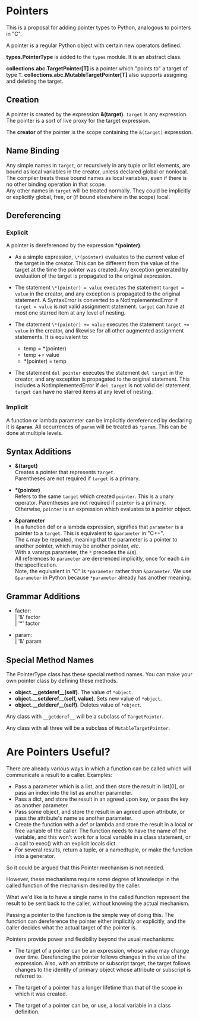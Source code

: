 # Pointers

This is a proposal for adding pointer types to Python, analogous to pointers in "C".

A pointer is a regular Python object with certain new operators defined.

**types.PointerType** is added to the `types` module.  It is an abstract class.

**collections.abc.TargetPointer[T]** is a pointer which "points to" a target of type `T`.  **collections.abc.MutableTargetPointer[T]** also supports assigning and deleting the target.

## Creation

A pointer is created by the expression **&(target)**.  `target` is any expression.  The pointer is a sort of live proxy for the target expression.

The **creator** of the pointer is the scope containing the `&(target)` expression.

## Name Binding

Any simple names in `target`, or recursively in any tuple or list elements, are bound as local variables in the creator, unless declared global or nonlocal.  
The compiler treats these bound names as local variables, even if there is no other binding operation in that scope.  
Any other names in `target` will be treated normally.  They could be implicitly or explicitly global, free, or (if bound elsewhere in the scope) local.

## Dereferencing

### Explicit

A pointer is dereferenced by the expression **\*(pointer)**.  

- As a simple expression, `\*(pointer)` evaluates to the *current* value of the target in the creator.  This can be different from the value of the target at the time the pointer was created.  Any exception generated by evaluation of the target is propagated to the original expression.

- The statement `\*(pointer) = value` executes the statement `target = value` in the creator, and any exception is propagated to the original statement.  A SyntaxError is converted to a NotImplementedError if `target = value` is not valid assignment statement.  `target` can have at most one starred item at any level of nesting.

- The statement `\*(pointer) += value` executes the statement `target += value` in the creator, and likewise for all other augmented assignment statements.  It is equivalent to:
    - temp = \*(pointer)
    - temp += value
    - *(pointer) = temp

- The statement `del pointer` executes the statement `del target` in the creator, and any exception is propagated to the original statement.  This includes a NotImplementedError if `del target` is not valid del statement.  `target` can have no starred items at any level of nesting.

### Implicit

A function or lambda parameter can be implicitly dereferenced by declaring it is **`&param`**.  All occurrences of `param` will be treated as `*param`.  This can be done at multiple levels.

## Syntax Additions

- **&(target)**  
    Creates a pointer that represents `target`.  
    Parentheses are not required if `target` is a primary.

- **\*(pointer)**  
    Refers to the same `target` which created `pointer`.  This is a unary operator.
    Parentheses are not required if `pointer` is a primary.  Otherwise, `pointer` is an expression which evaluates to a pointer object.

- **&parameter**  
    In a function def or a lambda expression, signifies that `parameter` is a pointer to a `target`.  This is equivalent to `&parameter` in "C++".  
    The `&` may be repeated, meaning that the parameter is a pointer to another pointer, which may be another pointer, *etc*.  
    With a varargs parameter, the `*` precedes the `&`(s).  
    All references to `parameter` are dererenced implicitly, once for each `&` in the specification.  
    Note, the equivalent in "C" is `*parameter` rather than `&parameter`.  We use `&parameter` in Python because `*parameter` already has another meaning.

## Grammar Additions

- factor:  
    | '&' factor  
    | '*' factor

- param:  
    | '&' param

## Special Method Names

The PointerType class has these special method names.  You can make your own pointer class by defining these methods.  

- **object.\_\_getderef__(self)**.  The value of `*object`.
- **object.\_\_setderef__(self, value)**.  Sets new value of `*object`.
- **object.\_\_delderef__(self)**.  Deletes value of `*object`.

Any class with `__getderef__` will be a subclass of `TargetPointer`.

Any class with all three will be a subclass of `MutableTargetPointer`.

# Are Pointers Useful?

There are already various ways in which a function can be called which will communicate a result to a caller.  Examples:

- Pass a parameter which is a list, and then store the result in list[0], or pass an index into the list as another parameter.
- Pass a dict, and store the result in an agreed upon key, or pass the key as another parameter.
- Pass some object, and store the result in an agreed upon attribute, or pass the attribute's name as another parameter.
- Create the function with a def or lambda and store the result in a local or free variable of the caller.  The function needs to have the name of the variable, and this won't work for a local variable in a class statement, or a call to exec() with an explicit locals dict.
- For several results, return a tuple, or a namedtuple, or make the function into a generator.

So it could be argued that this Pointer mechanism is not needed.

However, these mechanisms require some degree of knowledge in the called function of the mechanism desired by the caller.

What we'd like is to have a single name in the called function represent the result to be sent back to the caller, without knowing the actual mechanism.

Passing a pointer to the function is the simple way of doing this.  The function can dereference the pointer either implicitly or explicitly, and the caller decides what the actual target of the pointer is.

Pointers provide power and flexibility beyond the usual mechanisms:

- The target of a pointer can be an expression, whose value may change over time.  Derefencing the pointer follows changes in the value of the expression.  Also, with an attribute or subscript target, the target follows changes to the identity of primary object whose attribute or subscript is referred to.

- The target of a pointer has a longer lifetime than that of the scope in which it was created.

- The target of a pointer can be, or use, a local variable in a class definition.

